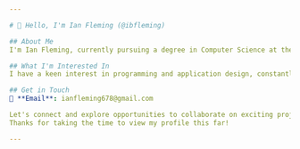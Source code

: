 ```yaml
---

# 👋 Hello, I'm Ian Fleming (@ibfleming)

## About Me
I'm Ian Fleming, currently pursuing a degree in Computer Science at the University of Idaho. Passionate about programming and application design, I'm always eager to explore new technologies and methodologies to enhance my skills and create impactful solutions.

## What I'm Interested In
I have a keen interest in programming and application design, constantly seeking to expand my knowledge and expertise in these areas. I'm particularly enthusiastic about collaborating on projects related to video games and applications, where I can apply my skills and contribute to creative endeavors.

## Get in Touch
📧 **Email**: ianfleming678@gmail.com

Let's connect and explore opportunities to collaborate on exciting projects!
Thanks for taking the time to view my profile this far!

---
```


